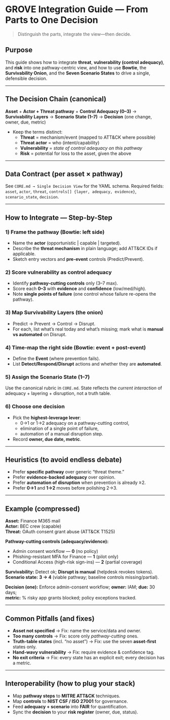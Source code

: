 # GROVE Integration Guide — From Parts to One Decision

> Distinguish the parts, integrate the view—then decide.

## Purpose
This guide shows how to integrate **threat**, **vulnerability (control adequacy)**, and **risk** into one pathway-centric view, and how to use **Bowtie**, the **Survivability Onion**, and the **Seven Scenario States** to drive a single, defensible decision.

---

## The Decision Chain (canonical)
**Asset** + **Actor + Threat pathway** + **Control Adequacy (0–3)** → **Survivability Layers** → **Scenario State (1–7)** → **Decision** (one change, owner, due, metric)

- Keep the terms distinct:
  - **Threat** = mechanism/event (mapped to ATT&CK where possible)
  - **Threat actor** = who (intent/capability)
  - **Vulnerability** = *state of control adequacy on this pathway*
  - **Risk** = potential for loss to the asset, given the above

---

## Data Contract (per asset × pathway)
See `CORE.md → Single Decision View` for the YAML schema. Required fields: `asset`, `actor`, `threat`, `controls[] {layer, adequacy, evidence}`, `scenario_state`, `decision`.

---

## How to Integrate — Step-by-Step

### 1) Frame the pathway (Bowtie: left side)
- Name the **actor** (opportunistic | capable | targeted).
- Describe the **threat mechanism** in plain language; add ATT&CK IDs if applicable.
- Sketch entry vectors and **pre-event** controls (Predict/Prevent).

### 2) Score vulnerability as **control adequacy**
- Identify **pathway-cutting controls** only (3–7 max).
- Score each **0–3** with **evidence** and **confidence** (low/med/high).
- Note **single points of failure** (one control whose failure re-opens the pathway).

### 3) Map **Survivability Layers** (the onion)
- Predict → Prevent → Control → Disrupt.
- For each, list what’s real today and what’s missing; mark what is **manual vs automated** on Disrupt.

### 4) Time-map the right side (Bowtie: event + post-event)
- Define the **Event** (where prevention fails).
- List **Detect/Respond/Disrupt** actions and whether they are **automated**.

### 5) Assign the **Scenario State (1–7)**
Use the canonical rubric in `CORE.md`. State reflects the *current interaction* of adequacy + layering + disruption, not a truth table.

### 6) Choose **one decision**
- Pick the **highest-leverage lever**:
  - 0→1 or 1→2 adequacy on a pathway-cutting control,
  - elimination of a single point of failure,
  - automation of a manual disruption step.
- Record **owner, due date, metric**.

---

## Heuristics (to avoid endless debate)
- Prefer **specific pathway** over generic “threat theme.”
- Prefer **evidence-backed adequacy** over opinion.
- Prefer **automation of disruption** when prevention is already ≥2.
- Prefer **0→1** and **1→2** moves before polishing 2→3.

---

## Example (compressed)

**Asset:** Finance M365 mail  
**Actor:** BEC crew (capable)  
**Threat:** OAuth consent grant abuse (ATT&CK T1525)  

**Pathway-cutting controls (adequacy/evidence):**  
- Admin consent workflow — **0** (no policy)  
- Phishing-resistant MFA for Finance — **1** (pilot only)  
- Conditional Access (high-risk sign-ins) — **2** (partial coverage)

**Survivability:** Detect ok; **Disrupt is manual** (helpdesk revokes tokens).  
**Scenario state:** **3 → 4** (viable pathway; baseline controls missing/partial).  

**Decision (one):** Enforce admin-consent workflow; **owner:** IAM; **due:** 30 days;  
**metric:** % risky app grants blocked; policy exceptions tracked.

---

## Common Pitfalls (and fixes)
- **Asset not specified** → Fix: name the service/data and owner.  
- **Too many controls** → Fix: score only *pathway-cutting* ones.  
- **Truth-table states** (incl. “no asset”) → Fix: use the seven **asset-first** states only.  
- **Hand-wavy vulnerability** → Fix: require evidence & confidence tag.  
- **No exit criteria** → Fix: every state has an explicit exit; every decision has a metric.

---

## Interoperability (how to plug your stack)
- Map **pathway steps** to **MITRE ATT&CK** techniques.  
- Map **controls** to **NIST CSF / ISO 27001** for governance.  
- Feed **adequacy + scenario** into **FAIR** for quantification.  
- Sync the **decision** to your **risk register** (owner, due, status).

